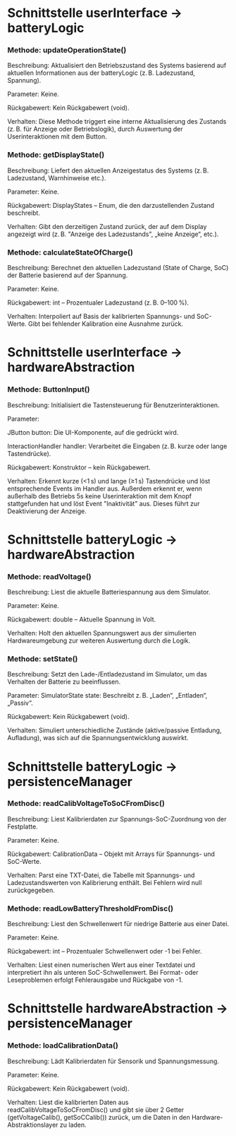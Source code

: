 # Schnittstelle userInterface -> batteryLogic

### Methode: updateOperationState()

Beschreibung:
Aktualisiert den Betriebszustand des Systems basierend auf aktuellen Informationen aus der batteryLogic (z. B. Ladezustand, Spannung).

Parameter:
Keine.

Rückgabewert:
Kein Rückgabewert (void).

Verhalten:
Diese Methode triggert eine interne Aktualisierung des Zustands (z. B. für Anzeige oder Betriebslogik), durch Auswertung der Userinteraktionen mit dem Button.

### Methode: getDisplayState()

Beschreibung:
Liefert den aktuellen Anzeigestatus des Systems (z. B. Ladezustand, Warnhinweise etc.).

Parameter:
Keine.

Rückgabewert:
DisplayStates – Enum, die den darzustellenden Zustand beschreibt.

Verhalten:
Gibt den derzeitigen Zustand zurück, der auf dem Display angezeigt wird (z. B. "Anzeige des Ladezustands", „keine Anzeige“, etc.).

### Methode: calculateStateOfCharge()

Beschreibung:
Berechnet den aktuellen Ladezustand (State of Charge, SoC) der Batterie basierend auf der Spannung.

Parameter:
Keine.

Rückgabewert:
int – Prozentualer Ladezustand (z. B. 0–100 %).

Verhalten:
Interpoliert auf Basis der kalibrierten Spannungs- und SoC-Werte. Gibt bei fehlender Kalibration eine Ausnahme zurück.


# Schnittstelle userInterface -> hardwareAbstraction

### Methode: ButtonInput()

Beschreibung:
Initialisiert die Tastensteuerung für Benutzerinteraktionen.

Parameter:

JButton button: Die UI-Komponente, auf die gedrückt wird.

InteractionHandler handler: Verarbeitet die Eingaben (z. B. kurze oder lange Tastendrücke).

Rückgabewert:
Konstruktor – kein Rückgabewert.

Verhalten:
Erkennt kurze (<1 s) und lange (≥1 s) Tastendrücke und löst entsprechende Events im Handler aus. Außerdem erkennt er, wenn außerhalb des Betriebs 5s keine Userinteraktion mit dem Knopf stattgefunden hat und löst Event "Inaktivität" aus. Dieses führt zur Deaktivierung der Anzeige.

# Schnittstelle batteryLogic -> hardwareAbstraction

  ### Methode: readVoltage()

Beschreibung:
Liest die aktuelle Batteriespannung aus dem Simulator.

Parameter:
Keine.

Rückgabewert:
double – Aktuelle Spannung in Volt.

Verhalten:
Holt den aktuellen Spannungswert aus der simulierten Hardwareumgebung zur weiteren Auswertung durch die Logik.

  ### Methode: setState()

Beschreibung:
Setzt den Lade-/Entladezustand im Simulator, um das Verhalten der Batterie zu beeinflussen.

Parameter:
SimulatorState state: Beschreibt z. B. „Laden“, „Entladen“, „Passiv“.

Rückgabewert:
Kein Rückgabewert (void).

Verhalten:
Simuliert unterschiedliche Zustände (aktive/passive Entladung, Aufladung), was sich auf die Spannungsentwicklung auswirkt.


# Schnittstelle batteryLogic -> persistenceManager

  ### Methode: readCalibVoltageToSoCFromDisc()

Beschreibung:
Liest Kalibrierdaten zur Spannungs-SoC-Zuordnung von der Festplatte.

Parameter:
Keine.

Rückgabewert:
CalibrationData – Objekt mit Arrays für Spannungs- und SoC-Werte.

Verhalten:
Parst eine TXT-Datei, die Tabelle mit Spannungs- und Ladezustandswerten von Kalibrierung enthält. Bei Fehlern wird null zurückgegeben.

  ### Methode: readLowBatteryThresholdFromDisc()

Beschreibung:
Liest den Schwellenwert für niedrige Batterie aus einer Datei.

Parameter:
Keine.

Rückgabewert:
int – Prozentualer Schwellenwert oder -1 bei Fehler.

Verhalten:
Liest einen numerischen Wert aus einer Textdatei und interpretiert ihn als unteren SoC-Schwellenwert. Bei Format- oder Leseproblemen erfolgt Fehlerausgabe und Rückgabe von -1.


# Schnittstelle hardwareAbstraction -> persistenceManager

  ### Methode: loadCalibrationData()

Beschreibung:
Lädt Kalibrierdaten für Sensorik und Spannungsmessung.

Parameter:
Keine.

Rückgabewert:
Kein Rückgabewert (void).

Verhalten:
Liest die kalibrierten Daten aus readCalibVoltageToSoCFromDisc() und gibt sie über 2 Getter (getVoltageCalib(), getSoCCalib()) zurück, um die Daten in den Hardware-Abstraktionslayer zu laden.
